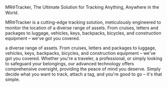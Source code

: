 
MR🌐Tracker, The Ultimate Solution for Tracking Anything, Anywhere in the World.

MR🌐Tracker is a cutting-edge tracking solution, meticulously engineered to monitor the location of a diverse range of assets. From cruises, letters and packages to luggage, vehicles, keys, backpacks, bicycles, and construction equipment – we've got you covered. 

a diverse range of assets. From cruises, letters and packages to luggage, vehicles, keys, backpacks, bicycles, and construction equipment – we've got you covered. Whether you're a traveler, a professional, or simply looking to safeguard your belongings, our advanced technology offers comprehensive oversight, providing the peace of mind you deserve. Simply decide what you want to track, attach a tag, and you're good to go – it's that simple.
